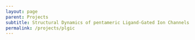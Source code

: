 ```yaml
---
layout: page
parent: Projects
subtitle: Structural Dynamics of pentameric Ligand-Gated Ion Channels
permalink: /projects/plgic
---
```


